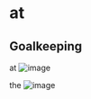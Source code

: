 
# at

## Goalkeeping
at
![image](https://github.com/user-attachments/assets/f79fa08c-43fc-4c02-9728-76283486c041)

the
![image](https://github.com/user-attachments/assets/10eba581-1669-4374-a580-037c054f0e71)
